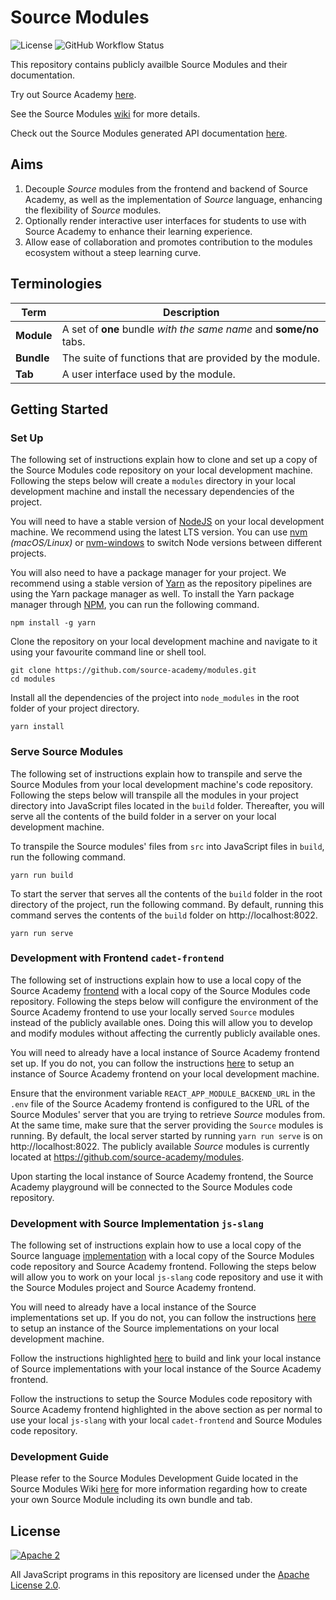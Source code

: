 # Source Modules

![License](https://img.shields.io/badge/License-Apache%202.0-brightgreen) ![GitHub Workflow Status](https://img.shields.io/github/workflow/status/source-academy/modules/github%20pages?label=Build)

This repository contains publicly availble Source Modules and their documentation. 

Try out Source Academy [here](https://source-academy.github.io/). 

See the Source Modules [wiki](https://github.com/source-academy/modules/wiki) for more details.

Check out the Source Modules generated API documentation [here](https://source-academy.github.io/modules/documentation).

## Aims

1. Decouple _Source_ modules from the frontend and backend of Source Academy, as well as the implementation of _Source_ language, enhancing the flexibility of _Source_ modules.
2. Optionally render interactive user interfaces for students to use with Source Academy to enhance their learning experience.
3. Allow ease of collaboration and promotes contribution to the modules ecosystem without a steep learning curve. 

## Terminologies

| **Term**   | **Description**                                                    |
| ---------- | ------------------------------------------------------------------ |
| **Module** | A set of **one** bundle _with the same name_ and **some/no** tabs. |
| **Bundle** | The suite of functions that are provided by the module.            |
| **Tab**    | A user interface used by the module.                               |

## Getting Started

### Set Up

The following set of instructions explain how to clone and set up a copy of the Source Modules code repository on your local development machine. Following the steps below will create a  `modules` directory in your local development machine and install the necessary dependencies of the project. 

You will need to have a stable version of [NodeJS](https://nodejs.org/en/) on your local development machine. We recommend using the latest LTS version. You can use [nvm](https://github.com/creationix/nvm#installation) _(macOS/Linux)_ or [nvm-windows](https://github.com/coreybutler/nvm-windows#node-version-manager-nvm-for-windows) to switch Node versions between different projects. 

You will also need to have a package manager for your project. We recommend using a stable version of [Yarn](https://yarnpkg.com/) as the repository pipelines are using the Yarn package manager as well. To install the Yarn package manager through [NPM](https://www.npmjs.com/), you can run the following command.
```
npm install -g yarn
```

Clone the repository on your local development machine and navigate to it using your favourite command line or shell tool.
```
git clone https://github.com/source-academy/modules.git
cd modules
```

Install all the dependencies of the project into `node_modules` in the root folder of your project directory. 
```
yarn install
```

### Serve Source Modules

The following set of instructions explain how to transpile and serve the Source Modules from your local development machine's code repository. Following the steps below will transpile all the modules in your project directory into JavaScript files located in the `build` folder. Thereafter, you will serve all the contents of the build folder in a server on your local development machine. 

To transpile the Source modules' files from `src` into JavaScript files in `build`, run the following command.
```
yarn run build
```

To start the server that serves all the contents of the `build` folder in the root directory of the project, run the following command. By default, running this command serves the contents of the `build` folder on http://localhost:8022.
```
yarn run serve
```

### Development with Frontend `cadet-frontend`

The following set of instructions explain how to use a local copy of the Source Academy [frontend](https://github.com/source-academy/cadet-frontend) with a local copy of the Source Modules code repository. Following the steps below will configure the environment of the Source Academy frontend to use your locally served `Source` modules instead of the publicly available ones. Doing this will allow you to develop and modify modules without affecting the currently publicly available ones. 

You will need to already have a local instance of Source Academy frontend set up. If you do not, you can follow the instructions [here](https://github.com/source-academy/cadet-frontend#getting-started) to setup an instance of Source Academy frontend on your local development machine. 

Ensure that the environment variable `REACT_APP_MODULE_BACKEND_URL` in the `.env` file of the Source Academy frontend is configured to the URL of the Source Modules' server that you are trying to retrieve _Source_ modules from. At the same time, make sure that the server providing the `Source` modules is running. By default, the local server started by running `yarn run serve` is on http://localhost:8022. The publicly available _Source_ modules is currently located at https://github.com/source-academy/modules. 

Upon starting the local instance of Source Academy frontend, the Source Academy playground will be connected to the Source Modules code repository. 

### Development with Source Implementation `js-slang`

The following set of instructions explain how to use a local copy of the Source language [implementation](https://github.com/source-academy/js-slang) with a local copy of the Source Modules code repository and Source Academy frontend. Following the steps below will allow you to work on your local `js-slang` code repository and use it with the Source Modules project and Source Academy frontend. 

You will need to already have a local instance of the Source implementations set up. If you do not, you can follow the instructions [here](https://github.com/source-academy/js-slang#usage) to setup an instance of the Source implementations on your local development machine. 

Follow the instructions highlighted [here](https://github.com/source-academy/js-slang#usage) to build and link your local instance of Source implementations with your local instance of the Source Academy frontend. 

Follow the instructions to setup the Source Modules code repository with Source Academy frontend highlighted in the above section as per normal to use your local `js-slang` with your local `cadet-frontend` and Source Modules code repository. 

### Development Guide

Please refer to the Source Modules Development Guide located in the Source Modules Wiki [here](https://github.com/source-academy/modules/wiki/Development-Guide) for more information regarding how to create your own Source Module including its own bundle and tab. 

## License

[![Apache 2][apache2-image]][apache2]

All JavaScript programs in this repository are licensed under the
[Apache License 2.0][apache2].

[apache2]: https://www.apache.org/licenses/LICENSE-2.0
[apache2-image]: https://upload.wikimedia.org/wikipedia/commons/thumb/d/db/Apache_Software_Foundation_Logo_%282016%29.svg/200px-Apache_Software_Foundation_Logo_%282016%29.svg.png
